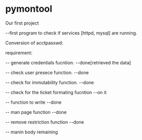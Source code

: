 # pymontool
Our first project

--first program to check if services [httpd, mysql] are running. 


Conversion of acctpasswd:

requirement:

-- generate credentials fucntion. --done[retrieved the data]

-- check user presece function. --done

-- check for immutability function. --done

-- check for the ticket formating fucntion --on it

-- function to write --done

-- man page function --done

-- remove restriction function --done

-- manin body remaining


